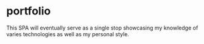 # portfolio

This SPA will eventually serve as a single stop showcasing my knowledge of varies technologies as well as my personal style.